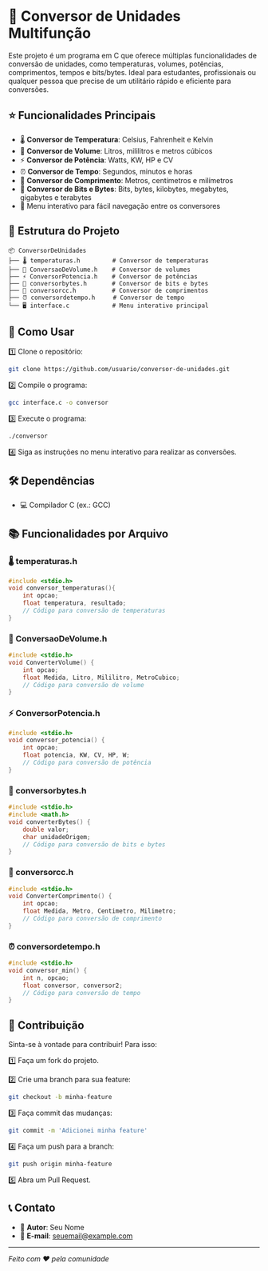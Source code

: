 # 🔄 Conversor de Unidades Multifunção 

Este projeto é um programa em C que oferece múltiplas funcionalidades de conversão de unidades, como temperaturas, volumes, potências, comprimentos, tempos e bits/bytes. Ideal para estudantes, profissionais ou qualquer pessoa que precise de um utilitário rápido e eficiente para conversões.

## ⭐ Funcionalidades Principais

- 🌡️ **Conversor de Temperatura**: Celsius, Fahrenheit e Kelvin
- 🧪 **Conversor de Volume**: Litros, mililitros e metros cúbicos
- ⚡ **Conversor de Potência**: Watts, KW, HP e CV
- ⏰ **Conversor de Tempo**: Segundos, minutos e horas
- 📏 **Conversor de Comprimento**: Metros, centímetros e milímetros
- 💾 **Conversor de Bits e Bytes**: Bits, bytes, kilobytes, megabytes, gigabytes e terabytes
- 📱 Menu interativo para fácil navegação entre os conversores

## 📂 Estrutura do Projeto 

```
📦 ConversorDeUnidades
├── 🌡️ temperaturas.h         # Conversor de temperaturas
├── 🧪 ConversaoDeVolume.h    # Conversor de volumes
├── ⚡ ConversorPotencia.h    # Conversor de potências
├── 💾 conversorbytes.h       # Conversor de bits e bytes
├── 📏 conversorcc.h          # Conversor de comprimentos
├── ⏰ conversordetempo.h     # Conversor de tempo
└── 🖥️ interface.c            # Menu interativo principal
```

## 🚀 Como Usar

1️⃣ Clone o repositório:
```bash
git clone https://github.com/usuario/conversor-de-unidades.git
```

2️⃣ Compile o programa:
```bash
gcc interface.c -o conversor
```

3️⃣ Execute o programa:
```bash
./conversor
```

4️⃣ Siga as instruções no menu interativo para realizar as conversões.

## 🛠️ Dependências

- 💻 Compilador C (ex.: GCC)

## 📚 Funcionalidades por Arquivo

### 🌡️ temperaturas.h
```c
#include <stdio.h>
void conversor_temperaturas(){
    int opcao;
    float temperatura, resultado;
    // Código para conversão de temperaturas
}
```

### 🧪 ConversaoDeVolume.h
```c
#include <stdio.h>
void ConverterVolume() {
    int opcao;
    float Medida, Litro, Mililitro, MetroCubico;
    // Código para conversão de volume
}
```

### ⚡ ConversorPotencia.h
```c
#include <stdio.h>
void conversor_potencia() {
    int opcao;
    float potencia, KW, CV, HP, W;
    // Código para conversão de potência
}
```

### 💾 conversorbytes.h
```c
#include <stdio.h>
#include <math.h>
void converterBytes() {
    double valor;
    char unidadeOrigem;
    // Código para conversão de bits e bytes
}
```

### 📏 conversorcc.h
```c
#include <stdio.h>
void ConverterComprimento() {
    int opcao;
    float Medida, Metro, Centimetro, Milimetro;
    // Código para conversão de comprimento
}
```

### ⏰ conversordetempo.h
```c
#include <stdio.h>
void conversor_min() {
    int n, opcao;
    float conversor, conversor2;
    // Código para conversão de tempo
}
```

## 🤝 Contribuição

Sinta-se à vontade para contribuir! Para isso:

1️⃣ Faça um fork do projeto.

2️⃣ Crie uma branch para sua feature:
```bash
git checkout -b minha-feature
```

3️⃣ Faça commit das mudanças:
```bash
git commit -m 'Adicionei minha feature'
```

4️⃣ Faça um push para a branch:
```bash
git push origin minha-feature
```

5️⃣ Abra um Pull Request.

## 📞 Contato

- 👤 **Autor**: Seu Nome
- 📧 **E-mail**: seuemail@example.com

---
*Feito com ❤️ pela comunidade*
